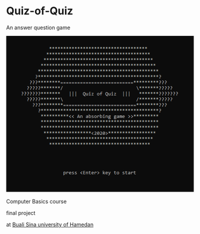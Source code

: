# Quiz-of-Quiz
An answer question game

<p align="center">
     <img src="/Capture.PNG" />
</p>

Computer Basics course

final project

at [Buali Sina university of Hamedan](http://basu.ac.ir/)
